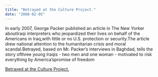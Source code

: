 ```yaml
---
title: "Betrayed at the Culture Project."
date: "2008-02-05"
---
```


In early 2007, George Packer published an article in The New Yorker aboutIraqi interpreters who jeopardized their lives on behalf of the Americans in Iraq,with little or no U.S. protection or security.The article drew national attention to the humanitarian crisis and moral scandal.Betrayed, based on Mr. Packer’s interviews in Baghdad, tells the story ofthree young Iraqis - two men and one woman - motivated to risk everything by America’spromise of freedom  

  
[Betrayed at the Culture Project.](https://www.newyorkcool.com/archives/2008/May/new-york-city-theatre-wendy-r-williams.html)
